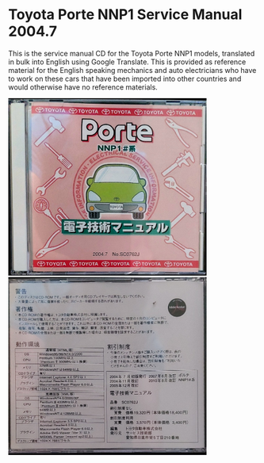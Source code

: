 # Toyota Porte NNP1 Service Manual 2004.7

This is the service manual CD for the Toyota Porte NNP1 models, translated in bulk into English using Google Translate. This is provided as reference material for the English speaking mechanics and auto electricians who have to work on these cars that have been imported into other countries and would otherwise have no reference materials.

<img alt="CD Front Image" width="400" src="cd0.jpg" /> <img alt="CD Rear Image" width="400" src="cd1.jpg" />
